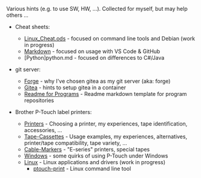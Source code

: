 Various hints (e.g. to use SW, HW, ...). Collected for myself, but may help others ...

* Cheat sheets:
  * [Linux_Cheat.ods](Linux_Cheat.ods) - focused on command line tools and Debian (work in progress)
  * [Markdown](markdown_cheat.md) - focused on usage with VS Code & GitHub
  * [Python]python.md - focused on differences to C#/Java

* git server:
  * [Forge](git-server/forge.md) - why I've chosen gitea as my git server (aka: forge)
  * [Gitea](git-server/gitea.md) - hints to setup gitea in a container
  * [Readme for Programs](git-server/readme-template-program.md) - Readme markdown template for program repositories

* Brother P-Touch label printers:
  * [Printers](ptouch/P-Touch-Printers.md) - Choosing a printer, my experiences, tape identification, accessories, ...
  * [Tape-Cassettes](ptouch/P-Touch-Tape-Cassettes.md) - Usage examples, my experiences, alternatives, printer/tape compatibility, tape variety, ...
  * [Cable-Markers](ptouch/P-Touch-Cable-Markers.md) - "E-series" printers, special tapes
  * [Windows](ptouch/P-Touch-Windows.md) - some quirks of using P-Touch under Windows
  * [Linux](ptouch/P-Touch-Linux.md) - Linux applications and drivers (work in progress)
    * [ptouch-print](ptouch/P-Touch-Linux-ptouch-print.md) - Linux command line tool

